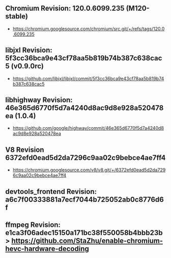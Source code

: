 
## Chromium Revision: 120.0.6099.235 (M120-stable)
 - https://chromium.googlesource.com/chromium/src.git/+/refs/tags/120.0.6099.235

## libjxl Revision: 5f3cc36bca9e43cf78aa5b819b74b387c638cac5 (v0.9.0rc)

 - https://github.com/libjxl/libjxl/commit/5f3cc36bca9e43cf78aa5b819b74b387c638cac5

## libhighway Revision: 46e365d6770f5d7a4240d8ac9d8e928a520478ea (1.0.4)

 - https://github.com/google/highway/commit/46e365d6770f5d7a4240d8ac9d8e928a520478ea

## V8 Revision 6372efd0ead5d2da7296c9aa02c9bebce4ae7ff4

 - https://chromium.googlesource.com/v8/v8.git/+/6372efd0ead5d2da7296c9aa02c9bebce4ae7ff4

## devtools_frontend Revision: a6c7f00333881a7ecf7044b725052ab0c8776d6f

## ffmpeg Revision: e1ca3f06adec15150a171bc38f550058b4bbb23b > https://github.com/StaZhu/enable-chromium-hevc-hardware-decoding
